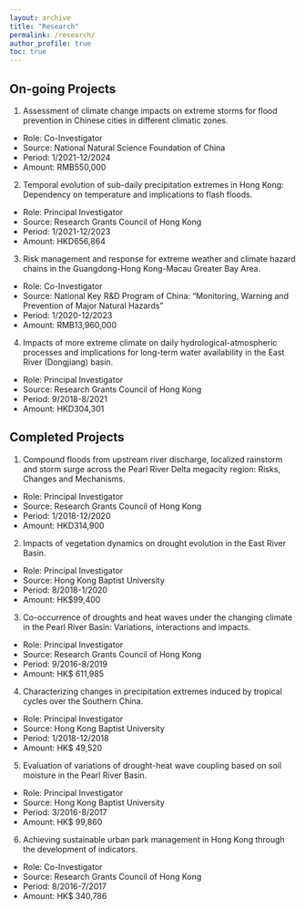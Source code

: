 ```yaml
---
layout: archive
title: "Research"
permalink: /research/
author_profile: true
toc: true
---
```


## On-going Projects
1. Assessment of climate change impacts on extreme storms for flood prevention in Chinese cities in different climatic zones.
* Role: Co-Investigator
* Source: National Natural Science Foundation of China
* Period: 1/2021-12/2024
* Amount: RMB550,000

2. Temporal evolution of sub-daily precipitation extremes in Hong Kong: Dependency on temperature and implications to flash floods.
* Role: Principal Investigator
* Source: Research Grants Council of Hong Kong
* Period: 1/2021-12/2023
* Amount: HKD656,864

3. Risk management and response for extreme weather and climate hazard chains in the Guangdong-Hong Kong-Macau Greater Bay Area.
* Role: Co-Investigator
* Source: National Key R&D Program of China: “Monitoring, Warning and Prevention of Major Natural Hazards”
* Period: 1/2020-12/2023
* Amount: RMB13,960,000

4. Impacts of more extreme climate on daily hydrological-atmospheric processes and implications for long-term water availability in the East River (Dongjiang) basin.
* Role: Principal Investigator
* Source: Research Grants Council of Hong Kong
* Period: 9/2018-8/2021
* Amount: HKD304,301

## Completed Projects
1. Compound floods from upstream river discharge, localized rainstorm and storm surge across the Pearl River Delta megacity region: Risks, Changes and Mechanisms.
* Role: Principal Investigator
* Source: Research Grants Council of Hong Kong
* Period: 1/2018-12/2020
* Amount: HKD314,900

2. Impacts of vegetation dynamics on drought evolution in the East River Basin.
* Role: Principal Investigator
* Source: Hong Kong Baptist University
* Period: 8/2018-1/2020
* Amount: HK$99,400

3. Co-occurrence of droughts and heat waves under the changing climate in the Pearl River Basin: Variations, interactions and impacts.
* Role: Principal Investigator
* Source: Research Grants Council of Hong Kong
* Period: 9/2016-8/2019
* Amount: HK$ 611,985

4. Characterizing changes in precipitation extremes induced by tropical cycles over the Southern China.
* Role: Principal Investigator
* Source: Hong Kong Baptist University
* Period: 1/2018-12/2018
* Amount: HK$ 49,520

5. Evaluation of variations of drought-heat wave coupling based on soil moisture in the Pearl River Basin.
* Role: Principal Investigator
* Source: Hong Kong Baptist University
* Period: 3/2016-8/2017
* Amount: HK$ 99,860

6. Achieving sustainable urban park management in Hong Kong through the development of indicators.
* Role: Co-Investigator
* Source: Research Grants Council of Hong Kong
* Period: 8/2016-7/2017
* Amount: HK$ 340,786
